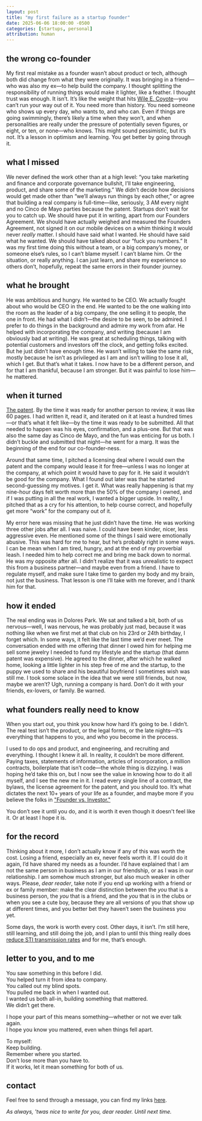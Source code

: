 ```yaml
---
layout: post
title: "my first failure as a startup founder"
date: 2025-06-06 18:00:00 -0500
categories: [startups, personal]
attribution: human
---
```


## the wrong co-founder

My first real mistake as a founder wasn’t about product or tech, although both did change from what they were originally. It was bringing in a friend—who was also my ex—to help build the company. I thought splitting the responsibility of running things would make it lighter, like a feather. I thought trust was enough. It isn’t. It’s like the weight that hits [Wile E. Coyote](https://en.wikipedia.org/wiki/Wile_E._Coyote_and_the_Road_Runner)—you can’t run your way out of it. You need more than history. You need someone who shows up every day, who wants to, and who can. Even if things are going swimmingly, there’s likely a time when they won’t, and when personalities are really under the pressure of potentially seven figures, or eight, or ten, or none—who knows. This might sound pessimistic, but it’s not. It’s a lesson in optimism and learning. You get better by going through it.

## what I missed

We never defined the work other than at a high level: “you take marketing and finance and corporate governance bullshit, I’ll take engineering, product, and share some of the marketing.” We didn’t decide how decisions would get made other than “we’ll always run things by each other,” or agree that building a real company is full-time—like, seriously, 3 AM every night and no Cinco de Mayo parties because the patent. Startups don’t wait for you to catch up. We should have put it in writing, apart from our Founders Agreement. We should have actually weighed and measured the Founders Agreement, not signed it on our mobile devices on a whim thinking it would never *really* matter. I should have said what I wanted. He should have said what he wanted. We should have talked about our “fuck you numbers.” It was my first time doing this without a team, or a big company’s money, or someone else’s rules, so I can’t blame myself. I can’t blame him. Or the situation, or really anything. I can just learn, and share my experience so others don’t, hopefully, repeat the same errors in their founder journey.

## what he brought

He was ambitious and hungry. He wanted to be CEO. We actually fought about who would be CEO in the end. He wanted to be the one walking into the room as the leader of a big company, the one selling it to people, the one in front. He had what I didn’t—the desire to be seen, to be admired. I prefer to do things in the background and admire my work from afar. He helped with incorporating the company, and writing (because I am obviously bad at writing). He was great at scheduling things, talking with potential customers and investors off the clock, and getting folks excited. But he just didn’t have enough time. He wasn’t willing to take the same risk, mostly because he isn’t as privileged as I am and isn’t willing to lose it all, which I get. But that’s what it takes. I now have to be a different person, and for that I am thankful, because I am stronger. But it was painful to lose him—he mattered.

## when it turned

[The patent](https://drive.google.com/file/d/1_4DmuODdSGVrdFsH3eMu758Moij-I_vp/view). By the time it was ready for another person to review, it was like 60 pages. I had written it, read it, and iterated on it at least a hundred times—or that’s what it felt like—by the time it was ready to be submitted. All that needed to happen was his eyes, confirmation, and a plus-one. But that was also the same day as Cinco de Mayo, and the fun was enticing for us both. I didn’t buckle and submitted that night—he went for a marg. It was the beginning of the end for our co-founder-ness.

Around that same time, I pitched a licensing deal where I would own the patent and the company would lease it for free—unless I was no longer at the company, at which point it would have to pay for it. He said it wouldn’t be good for the company. What I found out later was that he started second-guessing my motives. I get it. What was really happening is that my nine-hour days felt worth more than the 50% of the company I owned, and if I was putting in all the real work, I wanted a bigger upside. In reality, I pitched that as a cry for his attention, to help course correct, and hopefully get more “work” for the company out of it.

My error here was missing that he just didn’t have the time. He was working three other jobs after all. I was naive. I could have been kinder, nicer, less aggressive even. He mentioned some of the things I said were emotionally abusive. This was hard for me to hear, but he’s probably right in some ways. I can be mean when I am tired, hungry, and at the end of my proverbial leash. I needed him to help correct me and bring me back down to normal. He was my opposite after all. I didn’t realize that it was unrealistic to expect this from a business partner—and maybe even from a friend. I have to regulate myself, and make sure I take time to garden my body and my brain, not just the business. That lesson is one I’ll take with me forever, and I thank him for that.

## how it ended

The real ending was in Dolores Park. We sat and talked a bit, both of us nervous—well, I was nervous, he was probably just mad, because it was nothing like when we first met at that club on his 23rd or 24th birthday, I forget which. In some ways, it felt like the last time we’d ever meet. The conversation ended with me offering that dinner I owed him for helping me sell some jewelry I needed to fund my lifestyle and the startup (that damn patent was expensive). He agreed to the dinner, after which he walked home, looking a little lighter in his step free of me and the startup, to the puppy we used to share and his beautiful boyfriend I sometimes wish was still me. I took some solace in the idea that we were still friends, but now, maybe we aren’t? Ugh, running a company is hard. Don’t do it with your friends, ex-lovers, or family. Be warned.

## what founders really need to know

When you start out, you think you know how hard it’s going to be. I didn’t. The real test isn’t the product, or the legal forms, or the late nights—it’s everything that happens to you, and who you become in the process. 

I used to do ops and product, and engineering, and recruiting and everything. I thought I knew it all. In reality, it couldn’t be more different. Paying taxes, statements of information, articles of incorporation, a million contracts, boilerplate that isn’t code—the whole thing is dizzying. I was hoping he’d take this on, but I now see the value in knowing how to do it all myself, and I see the new me in it. I read every single line of a contract, the bylaws, the license agreement for the patent, and you should too. It’s what dictates the next 10+ years of your life as a founder, and maybe more if you believe the folks in ["Founder vs. Investor."](https://www.foundervsinvestor.com/)

You don’t see it until you do, and it is worth it even though it doesn't feel like it. Or at least I hope it is.


## for the record

Thinking about it more, I don’t actually know if any of this was worth the cost. Losing a friend, especially an ex, never feels worth it. If I could do it again, I’d have shared my needs as a founder. I’d have explained that I am not the same person in business as I am in our friendship, or as I was in our relationship. I am somehow much stronger, but also much weaker in other ways. Please, *dear reader*, take note if you end up working with a friend or ex or family member: make the clear distinction between the *you* that is a business person, the *you* that is a friend, and the *you* that is in the clubs or when you see a cute boy, because they are all versions of you that show up at different times, and you better bet they haven’t seen the business you yet.

Some days, the work is worth every cost. Other days, it isn’t. I’m still here, still learning, and still doing the job, and I plan to until this thing really does [reduce STI transmission rates](https://status.health/) and for me, that’s enough.

## letter to you, and to me

You saw something in this before I did.  
You helped turn it from idea to company.  
You called out my blind spots.  
You pulled me back in when I wanted out.  
I wanted us both all-in, building something that mattered.  
We didn’t get there.

I hope your part of this means something—whether or not we ever talk again.  
I hope you know you mattered, even when things fell apart.

To myself:  
Keep building.  
Remember where you started.  
Don’t lose more than you have to.  
If it works, let it mean something for both of us.

## contact

Feel free to send through a message, you can find my links [here](https://97104.xyz/).

*As always, 'twas nice to write for you, dear reader. Until next time.*